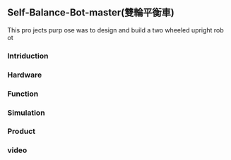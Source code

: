## Self-Balance-Bot-master(雙輪平衡車)
This pro jects purp ose was to design and build a two wheeled upright rob ot
### Intriduction
### Hardware
### Function
### Simulation
### Product
### video  

